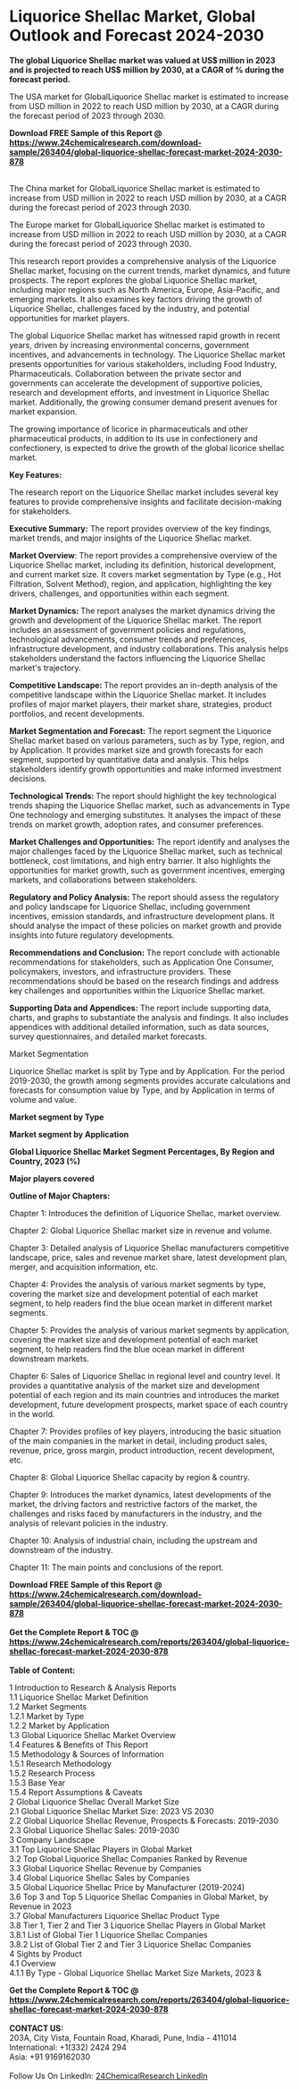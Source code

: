 <h1>Liquorice Shellac Market, Global Outlook and Forecast 2024-2030</h1><p><strong>The global Liquorice Shellac market was valued at US$ million in 2023 and is projected to reach US$ million by 2030, at a CAGR of % during the forecast period.</strong></p><p>
</p><p>The USA market for GlobalLiquorice Shellac market is estimated to increase from USD million in 2022 to reach USD million by 2030, at a CAGR during the forecast period of 2023 through 2030.</p><div><b>Download FREE Sample of this Report @ 
            <a href="https://www.24chemicalresearch.com/download-sample/263404/global-liquorice-shellac-forecast-market-2024-2030-878">
            https://www.24chemicalresearch.com/download-sample/263404/global-liquorice-shellac-forecast-market-2024-2030-878</a></b></div><br><p>
</p><p>The China market for GlobalLiquorice Shellac market is estimated to increase from USD million in 2022 to reach USD million by 2030, at a CAGR during the forecast period of 2023 through 2030.</p><p>
</p><p>The Europe market for GlobalLiquorice Shellac market is estimated to increase from USD million in 2022 to reach USD million by 2030, at a CAGR during the forecast period of 2023 through 2030.</p><p>
</p><p>This research report provides a comprehensive analysis of the Liquorice Shellac market, focusing on the current trends, market dynamics, and future prospects. The report explores the global Liquorice Shellac market, including major regions such as North America, Europe, Asia-Pacific, and emerging markets. It also examines key factors driving the growth of Liquorice Shellac, challenges faced by the industry, and potential opportunities for market players.</p><p>
The global Liquorice Shellac market has witnessed rapid growth in recent years, driven by increasing environmental concerns, government incentives, and advancements in technology. The Liquorice Shellac market presents opportunities for various stakeholders, including Food Industry, Pharmaceuticals. Collaboration between the private sector and governments can accelerate the development of supportive policies, research and development efforts, and investment in Liquorice Shellac market. Additionally, the growing consumer demand present avenues for market expansion.</p><p>
The growing importance of licorice in pharmaceuticals and other pharmaceutical products, in addition to its use in confectionery and confectionery, is expected to drive the growth of the global licorice shellac market.</p><p>
<strong>Key Features:</strong></p><p>
The research report on the Liquorice Shellac market includes several key features to provide comprehensive insights and facilitate decision-making for stakeholders.</p><p>
<strong>Executive Summary:</strong> The report provides overview of the key findings, market trends, and major insights of the Liquorice Shellac market.</p><p>
<strong>Market Overview</strong>: The report provides a comprehensive overview of the Liquorice Shellac market, including its definition, historical development, and current market size. It covers market segmentation by Type (e.g., Hot Filtration, Solvent Method), region, and application, highlighting the key drivers, challenges, and opportunities within each segment.</p><p>
<strong>Market Dynamics: </strong>The report analyses the market dynamics driving the growth and development of the Liquorice Shellac market. The report includes an assessment of government policies and regulations, technological advancements, consumer trends and preferences, infrastructure development, and industry collaborations. This analysis helps stakeholders understand the factors influencing the Liquorice Shellac market's trajectory.</p><p>
<strong>Competitive Landscape: </strong>The report provides an in-depth analysis of the competitive landscape within the Liquorice Shellac market. It includes profiles of major market players, their market share, strategies, product portfolios, and recent developments.</p><p>
<strong>Market Segmentation and Forecast:</strong> The report segment the Liquorice Shellac market based on various parameters, such as by Type, region, and by Application. It provides market size and growth forecasts for each segment, supported by quantitative data and analysis. This helps stakeholders identify growth opportunities and make informed investment decisions.</p><p>
<strong>Technological Trends: </strong>The report should highlight the key technological trends shaping the Liquorice Shellac market, such as advancements in Type One technology and emerging substitutes. It analyses the impact of these trends on market growth, adoption rates, and consumer preferences.</p><p>
<strong>Market Challenges and Opportunities:</strong> The report identify and analyses the major challenges faced by the Liquorice Shellac market, such as technical bottleneck, cost limitations, and high entry barrier. It also highlights the opportunities for market growth, such as government incentives, emerging markets, and collaborations between stakeholders.</p><p>
<strong>Regulatory and Policy Analysis: </strong>The report should assess the regulatory and policy landscape for Liquorice Shellac, including government incentives, emission standards, and infrastructure development plans. It should analyse the impact of these policies on market growth and provide insights into future regulatory developments.</p><p>
<strong>Recommendations and Conclusion:</strong> The report conclude with actionable recommendations for stakeholders, such as Application One Consumer, policymakers, investors, and infrastructure providers. These recommendations should be based on the research findings and address key challenges and opportunities within the Liquorice Shellac market.</p><p>
<strong>Supporting Data and Appendices:</strong> The report include supporting data, charts, and graphs to substantiate the analysis and findings. It also includes appendices with additional detailed information, such as data sources, survey questionnaires, and detailed market forecasts.</p><p>
Market Segmentation</p><p>
Liquorice Shellac market is split by Type and by Application. For the period 2019-2030, the growth among segments provides accurate calculations and forecasts for consumption value by Type, and by Application in terms of volume and value.</p><p>
<strong>Market segment by Type</strong></p><p>
</p><p>
</p><p><strong>Market segment by Application</strong></p><p>
</p><p>
</p><p><strong>Global Liquorice Shellac Market Segment Percentages, By Region and Country, 2023 (%)</strong></p><p>
</p><p>
</p><p></p><p>
</p><p></p><p>
<strong>Major players covered</strong></p><p>
</p><p>
</p><p><strong>Outline of Major Chapters:</strong></p><p>
Chapter 1: Introduces the definition of Liquorice Shellac, market overview.</p><p>
Chapter 2: Global Liquorice Shellac market size in revenue and volume.</p><p>
Chapter 3: Detailed analysis of Liquorice Shellac manufacturers competitive landscape, price, sales and revenue market share, latest development plan, merger, and acquisition information, etc.</p><p>
Chapter 4: Provides the analysis of various market segments by type, covering the market size and development potential of each market segment, to help readers find the blue ocean market in different market segments.</p><p>
Chapter 5: Provides the analysis of various market segments by application, covering the market size and development potential of each market segment, to help readers find the blue ocean market in different downstream markets.</p><p>
Chapter 6: Sales of Liquorice Shellac in regional level and country level. It provides a quantitative analysis of the market size and development potential of each region and its main countries and introduces the market development, future development prospects, market space of each country in the world.</p><p>
Chapter 7: Provides profiles of key players, introducing the basic situation of the main companies in the market in detail, including product sales, revenue, price, gross margin, product introduction, recent development, etc.</p><p>
Chapter 8: Global Liquorice Shellac capacity by region &amp; country.</p><p>
Chapter 9: Introduces the market dynamics, latest developments of the market, the driving factors and restrictive factors of the market, the challenges and risks faced by manufacturers in the industry, and the analysis of relevant policies in the industry.</p><p>
Chapter 10: Analysis of industrial chain, including the upstream and downstream of the industry.</p><p>
Chapter 11: The main points and conclusions of the report.</p><div><b>Download FREE Sample of this Report @ 
            <a href="https://www.24chemicalresearch.com/download-sample/263404/global-liquorice-shellac-forecast-market-2024-2030-878">
            https://www.24chemicalresearch.com/download-sample/263404/global-liquorice-shellac-forecast-market-2024-2030-878</a></b></div><br><div><b>Get the Complete Report & TOC @ 
            <a href="https://www.24chemicalresearch.com/reports/263404/global-liquorice-shellac-forecast-market-2024-2030-878">
            https://www.24chemicalresearch.com/reports/263404/global-liquorice-shellac-forecast-market-2024-2030-878</a></b></div><br>
            <b>Table of Content:</b><p>1 Introduction to Research & Analysis Reports<br />
    1.1 Liquorice Shellac Market Definition<br />
    1.2 Market Segments<br />
        1.2.1 Market by Type<br />
        1.2.2 Market by Application<br />
    1.3 Global Liquorice Shellac Market Overview<br />
    1.4 Features & Benefits of This Report<br />
    1.5 Methodology & Sources of Information<br />
        1.5.1 Research Methodology<br />
        1.5.2 Research Process<br />
        1.5.3 Base Year<br />
        1.5.4 Report Assumptions & Caveats<br />
2 Global Liquorice Shellac Overall Market Size<br />
    2.1 Global Liquorice Shellac Market Size: 2023 VS 2030<br />
    2.2 Global Liquorice Shellac Revenue, Prospects & Forecasts: 2019-2030<br />
    2.3 Global Liquorice Shellac Sales: 2019-2030<br />
3 Company Landscape<br />
    3.1 Top Liquorice Shellac Players in Global Market<br />
    3.2 Top Global Liquorice Shellac Companies Ranked by Revenue<br />
    3.3 Global Liquorice Shellac Revenue by Companies<br />
    3.4 Global Liquorice Shellac Sales by Companies<br />
    3.5 Global Liquorice Shellac Price by Manufacturer (2019-2024)<br />
    3.6 Top 3 and Top 5 Liquorice Shellac Companies in Global Market, by Revenue in 2023<br />
    3.7 Global Manufacturers Liquorice Shellac Product Type<br />
    3.8 Tier 1, Tier 2 and Tier 3 Liquorice Shellac Players in Global Market<br />
        3.8.1 List of Global Tier 1 Liquorice Shellac Companies<br />
        3.8.2 List of Global Tier 2 and Tier 3 Liquorice Shellac Companies<br />
4 Sights by Product<br />
    4.1 Overview<br />
        4.1.1 By Type - Global Liquorice Shellac Market Size Markets, 2023 &</p><div><b>Get the Complete Report & TOC @ 
            <a href="https://www.24chemicalresearch.com/reports/263404/global-liquorice-shellac-forecast-market-2024-2030-878">
            https://www.24chemicalresearch.com/reports/263404/global-liquorice-shellac-forecast-market-2024-2030-878</a></b></div><br><b>CONTACT US:</b><br>
            203A, City Vista, Fountain Road, Kharadi, Pune, India - 411014<br>
            International: +1(332) 2424 294<br>
            Asia: +91 9169162030 <br><br>
            Follow Us On LinkedIn: <a href="https://www.linkedin.com/company/24chemicalresearch/">24ChemicalResearch LinkedIn</a>